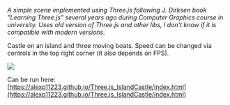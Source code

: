 *A simple scene implemented using Three.js following J. Dirksen book "Learning Three.js" several years ago during Computer Graphics course in university. Uses old version of Three.js and other libs, I don't know if it is compatible with modern versions.*

Castle on an island and three moving boats. Speed can be changed via controls in the top right corner (it also depends on FPS).

![](https://i.gyazo.com/27a7429453f3ab4931afd7b62bf41df1.gif)

Can be run here: [https://alexp11223.github.io/Three.js_IslandCastle/index.html](https://alexp11223.github.io/Three.js_IslandCastle/index.html)


